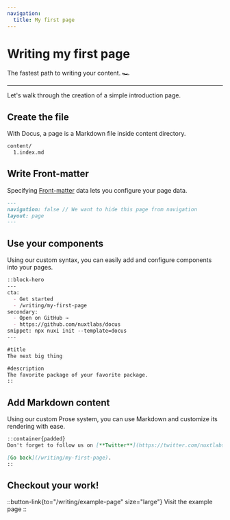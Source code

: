 ```yaml
---
navigation:
  title: My first page
---
```


# Writing my first page

The fastest path to writing your content. 🏎

---

Let's walk through the creation of a simple introduction page.

## Create the file

With Docus, a page is a Markdown file inside content directory.

```bash [Directory structure]
content/
  1.index.md
```

## Write Front-matter

Specifying [Front-matter](/writing/front-matter) data lets you configure your page data.

```markdown [index.md]
---
navigation: false // We want to hide this page from navigation
layout: page
---
```

## Use your components

Using our custom syntax, you can easily add and configure components into your pages.

```markdown [index.md]
::block-hero
---
cta:
  - Get started
  - /writing/my-first-page
secondary:
  - Open on GitHub →
  - https://github.com/nuxtlabs/docus
snippet: npx nuxi init --template=docus
---

#title
The next big thing

#description
The favorite package of your favorite package.
::
```

## Add Markdown content

Using our custom Prose system, you can use Markdown and customize its rendering with ease.

```markdown [index.md]
::container{padded}
Don't forget to follow us on [**Twitter**](https://twitter.com/nuxtlabs).

[Go back](/writing/my-first-page).
::
```

## Checkout your work!

::button-link{to="/writing/example-page" size="large"}
Visit the example page
::
